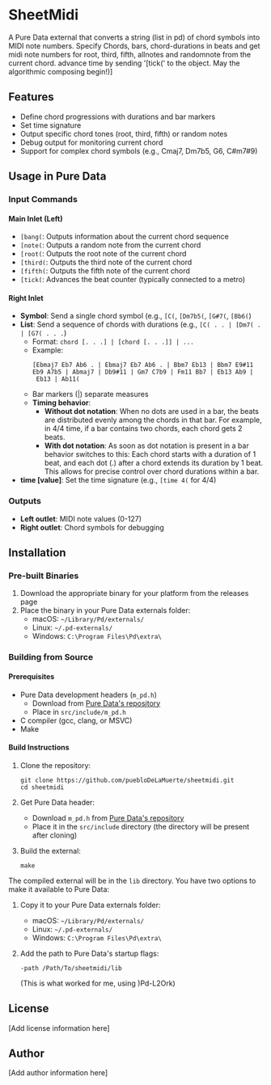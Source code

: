 # SheetMidi

A Pure Data external that converts a string (list in pd) of chord symbols into MIDI note numbers. Specify Chords, bars, chord-durations in beats and get midi note numbers for root, third, fifth, allnotes and randomnote from the current chord. advance time by sending '[tick(' to the object. May the algorithmic composing begin!)]

## Features

- Define chord progressions with durations and bar markers
- Set time signature
- Output specific chord tones (root, third, fifth) or random notes
- Debug output for monitoring current chord
- Support for complex chord symbols (e.g., Cmaj7, Dm7b5, G6, C#m7#9)

## Usage in Pure Data

### Input Commands

#### Main Inlet (Left)

- `[bang(`: Outputs information about the current chord sequence
- `[note(`: Outputs a random note from the current chord
- `[root(`: Outputs the root note of the current chord
- `[third(`: Outputs the third note of the current chord
- `[fifth(`: Outputs the fifth note of the current chord
- `[tick(`: Advances the beat counter (typically connected to a metro)

#### Right Inlet

- **Symbol**: Send a single chord symbol (e.g., `[C(`, `[Dm7b5(`, `[G#7(`, `[Bb6(`)
- **List**: Send a sequence of chords with durations (e.g., `[C( . . | [Dm7( . | [G7( . . .`)
  - Format: `chord [. . .] | [chord [. . .]] | ...`
  - Example:
    ```
    [Ebmaj7 Eb7 Ab6 . | Ebmaj7 Eb7 Ab6 . | Bbm7 Eb13 | Bbm7 E9#11 Eb9 A7b5 | Abmaj7 | Db9#11 | Gm7 C7b9 | Fm11 Bb7 | Eb13 Ab9 | Eb13 | Ab11(
    ```
  - Bar markers (|) separate measures
  - **Timing behavior**:
    - **Without dot notation**: When no dots are used in a bar, the beats are distributed evenly among the chords in that bar. For example, in 4/4 time, if a bar contains two chords, each chord gets 2 beats.
    - **With dot notation**: As soon as dot notation is present in a bar behavior switches to this: Each chord starts with a duration of 1 beat, and each dot (.) after a chord extends its duration by 1 beat. This allows for precise control over chord durations within a bar.
- **time [value]**: Set the time signature (e.g., `[time 4(` for 4/4) 

### Outputs

- **Left outlet**: MIDI note values (0-127)
- **Right outlet**: Chord symbols for debugging

## Installation

### Pre-built Binaries

1. Download the appropriate binary for your platform from the releases page
2. Place the binary in your Pure Data externals folder:
   - macOS: `~/Library/Pd/externals/`
   - Linux: `~/.pd-externals/`
   - Windows: `C:\Program Files\Pd\extra\`

### Building from Source

#### Prerequisites

- Pure Data development headers (`m_pd.h`)
  - Download from [Pure Data's repository](https://github.com/pure-data/pure-data/blob/master/src/m_pd.h)
  - Place in `src/include/m_pd.h`
- C compiler (gcc, clang, or MSVC)
- Make

#### Build Instructions

1. Clone the repository:
   ```
   git clone https://github.com/puebloDeLaMuerte/sheetmidi.git
   cd sheetmidi
   ```

2. Get Pure Data header:
   - Download `m_pd.h` from [Pure Data's repository](https://github.com/pure-data/pure-data/blob/master/src/m_pd.h)
   - Place it in the `src/include` directory (the directory will be present after cloning)

3. Build the external:
   ```
   make
   ```

The compiled external will be in the `lib` directory. You have two options to make it available to Pure Data:

1. Copy it to your Pure Data externals folder:
   - macOS: `~/Library/Pd/externals/`
   - Linux: `~/.pd-externals/`
   - Windows: `C:\Program Files\Pd\extra\`

2. Add the path to Pure Data's startup flags:
   ```
   -path /Path/To/sheetmidi/lib
   ```
   (This is what worked for me, using )Pd-L2Ork)

## License

[Add license information here]

## Author

[Add author information here]

